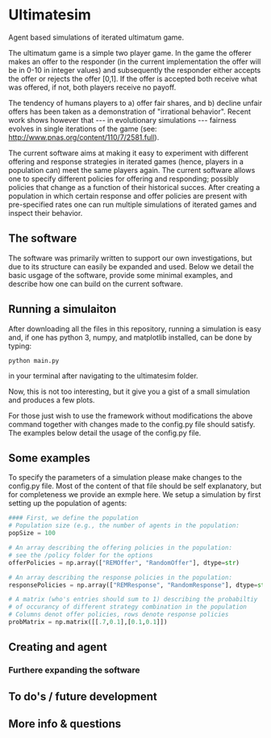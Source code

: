 # Ultimatesim
Agent based simulations of iterated ultimatum game.

The ultimatum game is a simple two player game. In the game the offerer makes 
an offer to the responder (in the current implementation the offer will be in 
0-10 in integer values) and subsequently the responder either accepts the offer
or rejects the offer [0,1]. If the offer is accepted both receive what was offered,
if not, both players receive no payoff.

The tendency of humans players to a) offer fair shares, and b) decline unfair
offers has been taken as a demonstration of "irrational behavior". Recent 
work shows however that --- in evolutionary simulations --- fairness evolves
in single iterations of the game (see: http://www.pnas.org/content/110/7/2581.full).

The current software aims at making it easy to experiment with different offering
and response strategies in iterated games (hence, players in a population can)
meet the same players again. The current software allows one to specify different
policies for offering and responding; possibly policies that change as a function
of their historical succes. After creating a population in which certain 
response and offer policies are present with pre-specified rates one can run multiple
simulations of iterated games and inspect their behavior.

## The software
The software was primarily written to support our own investigations, but
due to its structure can easily be expanded and used. Below we detail the basic
usgage of the software, provide some minimal examples, and describe how one can
build on the current software.

## Running a simulaiton
After downloading all the files in this repository, running a simulation is easy and,
if one has python 3, numpy, and matplotlib installed, can be done by typing:
```
python main.py
```
in your terminal after navigating to the ultimatesim folder. 

Now, this is not too interesting, but it give you a gist of a small simulation
and produces a few plots. 

For those just wish to use the framework without modifications the above command
together with changes made to the config.py file should satisfy. The examples
below detail the usage of the config.py file.

## Some examples
To specify the parameters of a simulation please make changes to the config.py
file. Most of the content of that file should be self explanatory, but for completeness
we provide an exmple here. We setup a simulation by first setting up the 
population of agents:
```python
#### First, we define the population
# Population size (e.g., the number of agents in the population:
popSize = 100

# An array describing the offering policies in the population:
# see the /policy folder for the options
offerPolicies = np.array(["REMOffer", "RandomOffer"], dtype=str)

# An array describing the response policies in the population:
responsePolicies = np.array(["REMResponse", "RandomResponse"], dtype=str) 

# A matrix (who's entries should sum to 1) describing the probabiltiy
# of occurancy of different strategy combination in the population
# Columns denot offer policies, rows denote response policies
probMatrix = np.matrix([[.7,0.1],[0.1,0.1]])
```


## Creating and agent

### Furthere expanding the software

## To do's / future development


## More info & questions
